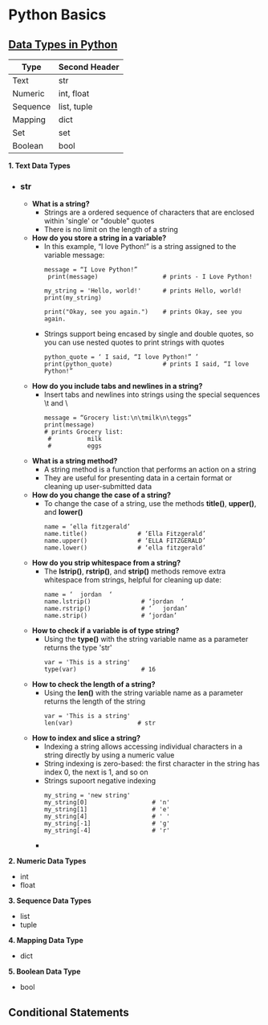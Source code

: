 # Python Basics

## [Data Types in Python](https://github.com/DasikaMadhu/WQU-ADSL-Notes/blob/main/Basic%20Concepts%20and%20Vocabulary.md#data-structures-and-types)
| Type          | Second Header |
| ------------- | ------------- |
| Text          | str           |
| Numeric       | int, float    |
| Sequence      | list, tuple   |
| Mapping       | dict          |
| Set           | set           |
| Boolean       | bool          |

**1. Text Data Types**
   - ### str
     - **What is a string?**
         - Strings are a ordered sequence of characters that are enclosed within 'single' or "double" quotes 
         - There is no limit on the length of a string
     - **How do you store a string in a variable?**
         - In this example, “I love Python!” is a string assigned to the variable message:
            ```
            message = “I Love Python!”
	         print(message)                  # prints - I Love Python!
            
            my_string = 'Hello, world!'      # prints Hello, world!
            print(my_string)
            
            print("Okay, see you again.")    # prints Okay, see you again.

            ```
         - Strings support being encased by single and double quotes, so you can use nested quotes to print strings with quotes
           ```
           python_quote = ‘ I said, “I love Python!” ’
           print(python_quote)              # prints I said, “I love Python!”
           ```
     - **How do you include tabs and newlines in a string?**
         - Insert tabs and newlines into strings using the special sequences \t and \
           ```
           message = “Grocery list:\n\tmilk\n\teggs”
           print(message)
           # prints Grocery list:
	        #          milk
	        #          eggs
           ```
     - **What is a string method?**
         - A string method is a function that performs an action on a string
         - They are useful for presenting data in a certain format or cleaning up user-submitted data
     - **How do you change the case of a string?**
         - To change the case of a string, use the methods **title()**, **upper()**, and **lower()**
           ```
           name = ‘ella fitzgerald’
           name.title()              # ‘Ella Fitzgerald’
           name.upper()              # ‘ELLA FITZGERALD’
           name.lower()              # ‘ella fitzgerald’
           ```
     - **How do you strip whitespace from a string?**
         - The **lstrip()**, **rstrip()**, and **strip()** methods remove extra whitespace from strings, helpful for cleaning up date:
            ```
           name = ‘  jordan  ‘
           name.lstrip()              # ‘jordan  ‘
           name.rstrip()              # ‘   jordan’
           name.strip()               # ‘jordan’
           ```
     - **How to check if a variable is of type string?**
         - Using the **type()** with the string variable name as a parameter returns the type 'str'
           ```
           var = 'This is a string'
           type(var)                  # 16 
           ```
     - **How to check the length of a string?**
         - Using the **len()** with the string variable name as a parameter returns the length of the string
           ```
           var = 'This is a string'
           len(var)                  # str  
           ```
     - **How to index and slice a string?**
         -  Indexing a string allows accessing individual characters in a string directly by using a numeric value
         -  String indexing is zero-based: the first character in the string has index 0, the next is 1, and so on
         -  Strings supoort negative indexing
            ```
            my_string = 'new string'
            my_string[0]                  # 'n'
            my_string[1]                  # 'e'
            my_string[4]                  # ' '
            my_string[-1]                 # 'g'
            my_string[-4]                 # 'r'
            ```
         -  
**2. Numeric Data Types**
   - int
   - float

**3. Sequence Data Types**
   - list
   - tuple

**4. Mapping Data Type**
   - dict

**5. Boolean Data Type**
   - bool

## Conditional Statements
   
